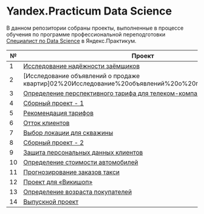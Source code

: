 # Yandex.Practicum Data Science

В данном репозитории собраны проекты, выполненные в процессе обучения по программе профессиональной переподготовки [Специалист по Data Science](https://practicum.yandex.ru/data-scientist/) в Яндекс.Практикум.

| № | Проект | Описание | Библиотеки |
|---|---|---|---|
| 1 | [Исследование надёжности заёмщиков](01%20Исследование%20надёжности%20заёмщиков) |  |  |
| 2 | [Исследование объявлений о продаже квартир]02%20Исследование%20объявлений%20о%20продаже%20квартир) |  |  | 
| 3 | [Определение перспективного тарифа для телеком-компании](03%20Определение%20перспективного%20тарифа%20для%20телеком-компании) |  |  | 
| 4 | [Сборный проект - 1](04%20Сборный%20проект%20-%201) |  |  | 
| 5 | [Рекомендация тарифов](05%20Рекомендация%20тарифов) |  |  | 
| 6 | [Отток клиентов](06%20Отток%20клиентов) |  |  | 
| 7 | [Выбор локации для скважины](07%20Выбор%20локации%20для%20скважины) |  |  | 
| 8 | [Сборный проект - 2](08%20Сборный%20проект%20-%202) |  |  | 
| 9 | [Защита персональных данных клиентов](09%20Защита%20персональных%20данных%20клиентов) |  |  | 
| 10 | [Определение стоимости автомобилей](10%20Определение%20стоимости%20автомобилей) |  |  | 
| 11 | [Прогнозирование заказов такси](11%20Прогнозирование%20заказов%20такси) |  |  | 
| 12 | [Проект для «Викишоп»](12%20Проект%20для%20«Викишоп») |  |  | 
| 13 | [Определение возраста покупателей]() |  |  | 
| 14 | [Выпускной проект](14%20Выпускной%20проект) |  |  |
